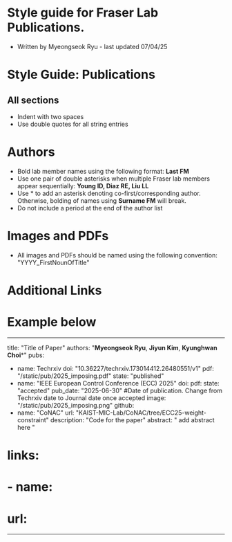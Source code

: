 # Style guide for Fraser Lab Publications.
- Written by Myeongseok Ryu - last updated 07/04/25

# Style Guide: Publications
## All sections
  - Indent with two spaces
  - Use double quotes for all string entries

# Authors
- Bold lab member names using the following format: **Last FM**
- Use one pair of double asterisks when multiple Fraser lab members appear sequentially: **Young ID, Diaz RE, Liu LL**
- Use &#42; to add an asterisk denoting co-first/corresponding author. Otherwise, bolding of names using **Surname FM** will break.
- Do not include a period at the end of the author list

# Images and PDFs
- All images and PDFs should be named using the following convention: "YYYY_FirstNounOfTitle"

# Additional Links

# Example below
---
title: "Title of Paper"
authors: "**Myeongseok Ryu**, **Jiyun Kim**, **Kyunghwan Choi**&#42;"
pubs: 
  - name: Techrxiv
    doi: "10.36227/techrxiv.173014412.26480551/v1"
    pdf: "/static/pub/2025_imposing.pdf"
    state: "published"
  - name: "IEEE European Control Conference (ECC) 2025"
    doi: 
    pdf: 
    state: "accepted"
pub_date: "2025-06-30" #Date of publication. Change from Techrxiv date to Journal date once accepted
image: "/static/pub/2025_imposing.png"
github: 
  - name: "CoNAC"
    url: "KAIST-MIC-Lab/CoNAC/tree/ECC25-weight-constraint"
    description: "Code for the paper"
abstract: "
  add abstract here
"
# links:
#   - name: 
#     url: 
---